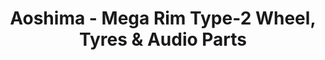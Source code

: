 ---
layout: product
title: "Aoshima - Mega Rim Type-2 Wheel, Tyres & Audio Parts"
price: "TBA" 
desc: "N/A"
img_path: "/assets/img/AO48078.jpg"
brand: "N/A"
available: false
special_offer: false
new: false
soon: false
cat: "010000"
subcat: "013700"
subsubcat: "0N/A"
sifra: "AO48078"
popular: true
---